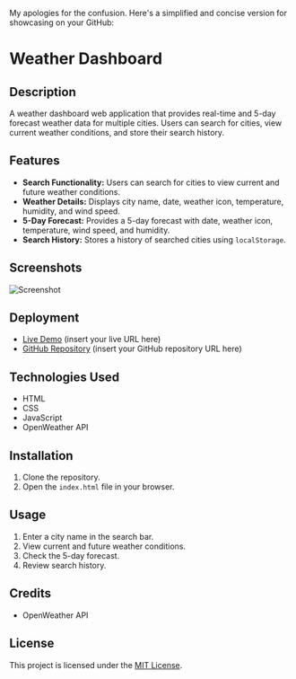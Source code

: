 My apologies for the confusion. Here's a simplified and concise version for showcasing on your GitHub:

# Weather Dashboard

## Description

A weather dashboard web application that provides real-time and 5-day forecast weather data for multiple cities. Users can search for cities, view current weather conditions, and store their search history.

## Features

- **Search Functionality:** Users can search for cities to view current and future weather conditions.
- **Weather Details:** Displays city name, date, weather icon, temperature, humidity, and wind speed.
- **5-Day Forecast:** Provides a 5-day forecast with date, weather icon, temperature, wind speed, and humidity.
- **Search History:** Stores a history of searched cities using `localStorage`.

## Screenshots

![Screenshot](./Assets/06-server-side-apis-homework-demo.png)

## Deployment

- [Live Demo](#) (insert your live URL here)
- [GitHub Repository](#) (insert your GitHub repository URL here)

## Technologies Used

- HTML
- CSS
- JavaScript
- OpenWeather API

## Installation

1. Clone the repository.
2. Open the `index.html` file in your browser.

## Usage

1. Enter a city name in the search bar.
2. View current and future weather conditions.
3. Check the 5-day forecast.
4. Review search history.

## Credits

- OpenWeather API

## License

This project is licensed under the [MIT License](LICENSE).
